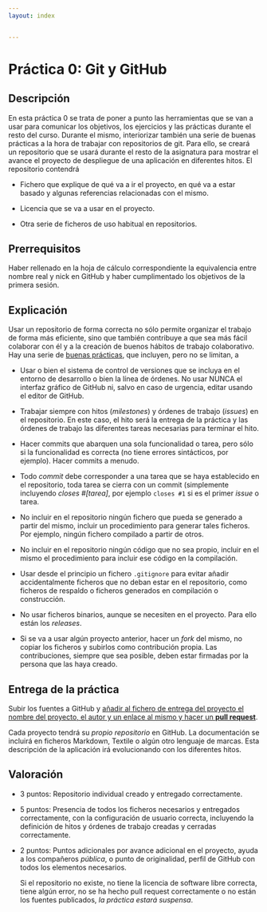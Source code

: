 ```yaml
---
layout: index


---
```

Práctica 0: Git y GitHub
=====================================

Descripción
-----------------

En esta práctica 0 se trata de poner a punto las herramientas que se
van a usar para comunicar los objetivos, los ejercicios y las
prácticas durante el resto del curso. Durante el mismo, interiorizar
también una serie de buenas prácticas a la hora de trabajar con
repositorios de git. Para ello, se creará un repositorio que se usará
durante el resto de la asignatura para mostrar el avance el proyecto
de despliegue de una aplicación en diferentes hitos. El repositorio
contendrá

* Fichero que explique de qué va a ir el proyecto, en qué va a estar
  basado y algunas referencias relacionadas con el mismo.

* Licencia que se va a usar en el proyecto.

* Otra serie de ficheros de uso habitual en repositorios. 

Prerrequisitos
--------------------

Haber rellenado en la hoja de cálculo correspondiente la equivalencia
entre nombre real y nick en GitHub y haber cumplimentado los objetivos
de la primera sesión. 

Explicación
----------------

Usar un repositorio de forma correcta no sólo permite organizar el
trabajo de forma más eficiente, sino que también contribuye a que sea
más fácil colaborar con él y a la creación de buenos hábitos de trabajo
colaborativo. Hay una serie de
[buenas prácticas](https://www.git-tower.com/learn/git/ebook/en/command-line/appendix/best-practices),
que incluyen, pero no se limitan, a

* Usar o bien el sistema de control de versiones que se incluya en el
  entorno de desarrollo o bien la línea de órdenes. No usar NUNCA el
  interfaz gráfico de GitHub ni, salvo en caso de urgencia, editar usando el
  editor de GitHub.

* Trabajar siempre con hitos (*milestones*) y órdenes de trabajo
  (*issues*) en el repositorio. En este caso, el hito será la entrega
  de la práctica y las órdenes de trabajo las diferentes tareas
  necesarias para terminar el hito. 

* Hacer commits que abarquen una sola funcionalidad o tarea, pero sólo
  si la funcionalidad es correcta (no tiene errores sintácticos, por
  ejemplo). Hacer commits a menudo.

* Todo *commit* debe corresponder a una tarea que se haya establecido
  en el repositorio, toda tarea se cierra con un commit (simplemente
  incluyendo *closes #[tarea]*, por ejemplo `closes #1` si es el
  primer *issue* o tarea.

* No incluir en el repositorio ningún fichero que pueda se generado a
  partir del mismo, incluir un procedimiento para generar tales
  ficheros. Por ejemplo, ningún fichero compilado a partir de otros.

* No incluir en el repositorio ningún código que no sea propio,
  incluir en el mismo el procedimiento para incluir ese código en la
  compilación.

* Usar desde el principio un fichero `.gitignore` para evitar añadir
  accidentalmente ficheros que no deban estar en el repositorio, como
  ficheros de respaldo o ficheros generados en compilación o
  construcción.

* No usar ficheros binarios, aunque se necesiten en el proyecto. Para
  ello están los *releases*.

* Si se va a usar algún proyecto anterior, hacer un *fork* del mismo,
  no copiar los ficheros y subirlos como contribución propia. Las
  contribuciones, siempre que sea posible, deben estar firmadas por
  la persona que las haya creado. 


Entrega de la práctica
--------------------------------
Subir los fuentes a GitHub y
[añadir al fichero de entrega del proyecto el nombre del proyecto, el autor y un enlace al mismo y hacer un **pull request**](https://github.com/JJ/IV16-17/practicas/0.md). 

Cada proyecto tendrá su *propio repositorio* en GitHub. La documentación se incluirá
en ficheros Markdown, Textile o algún otro lenguaje de marcas. Esta descripción de la
aplicación irá evolucionando con los diferentes hitos.

Valoración
--------------

* 3 puntos: Repositorio individual creado y entregado correctamente.
* 5 puntos: Presencia de todos los ficheros necesarios y entregados
  correctamente, con la configuración de usuario correcta, incluyendo
  la definición de hitos y órdenes de trabajo creadas y cerradas correctamente.
* 2 puntos: Puntos adicionales por avance adicional en el proyecto,
  ayuda a los compañeros *pública*, o punto de originalidad,
  perfil de GitHub con todos los elementos necesarios. 
  
  Si el repositorio no existe, no tiene la licencia de software libre
  correcta, tiene algún error, no se ha hecho pull request
  correctamente o no están los fuentes publicados, *la práctica estará
  suspensa*. 
